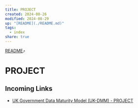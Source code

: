 ```yaml
---
title: PROJECT
created: 2024-08-26
modified: 2024-08-29
up: "[README](./README.md)"
tags:
  - index
share: true
---
```

[README](./README.md)⤴️
# PROJECT
## Incoming Links
- [UK Government Data Maturity Model (UK-DMM) - PROJECT](./UK%20Government%20Data%20Maturity%20Model%20(UK-DMM)%20-%20PROJECT.md)

